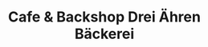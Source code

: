 ---
title: "Cafe & Backshop Drei Ähren Bäckerei"
url: /coburg/cafe-und-backshop-drei-aehren-baeckerei/
shop: Bäckerei
---